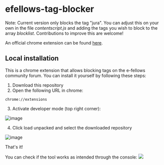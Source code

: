# efellows-tag-blocker
Note: Current version only blocks the tag "jura". You can adjust this on your own in the file _contentscript.js_ and adding the tags you wish to block to the array _blocklist_. Contributions to improve this are welcome! 

An official chrome extension can be found [here](https://chrome.google.com/webstore/detail/e-fellows-tag-blocker/phpledkfijaogamgelgikggoafdmjajo?hl=en-GB&authuser=0).

## Local installation

This is a chrome extension that allows blocking tags on the e-fellows community forum. You can install it yourself by following these steps:

1. Download this repository
2. Open the following URL in chrome:
```
chrome://extensions
```

3. Activate developer mode (top right corner):

![image](https://user-images.githubusercontent.com/18238845/163572099-4dfec487-152b-4de4-bf21-a06949038866.png)

4. Click load unpacked and select the downloaded repository

![image](https://user-images.githubusercontent.com/18238845/163572221-8a66cd97-2ee3-4141-a1df-73d814aa22d6.png)

That's it!

You can check if the tool works as intended through the console:
![](screenshots/example_1.png)
